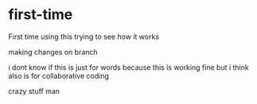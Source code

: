 # first-time
First time using this trying to see how it works

making changes on branch

i dont know if this is just for words because this is working fine but i think
also is for collaborative coding

crazy stuff man
